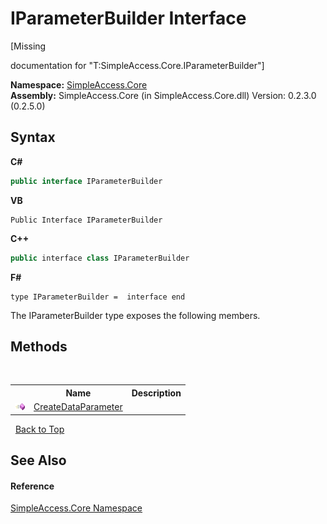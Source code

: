 # IParameterBuilder Interface
 

\[Missing <summary> documentation for "T:SimpleAccess.Core.IParameterBuilder"\]

**Namespace:**&nbsp;<a href="N_SimpleAccess_Core">SimpleAccess.Core</a><br />**Assembly:**&nbsp;SimpleAccess.Core (in SimpleAccess.Core.dll) Version: 0.2.3.0 (0.2.5.0)

## Syntax

**C#**<br />
``` C#
public interface IParameterBuilder
```

**VB**<br />
``` VB
Public Interface IParameterBuilder
```

**C++**<br />
``` C++
public interface class IParameterBuilder
```

**F#**<br />
``` F#
type IParameterBuilder =  interface end
```

The IParameterBuilder type exposes the following members.


## Methods
&nbsp;<table><tr><th></th><th>Name</th><th>Description</th></tr><tr><td>![Public method](media/pubmethod.gif "Public method")</td><td><a href="M_SimpleAccess_Core_IParameterBuilder_CreateDataParameter">CreateDataParameter</a></td><td></td></tr></table>&nbsp;
<a href="#iparameterbuilder-interface">Back to Top</a>

## See Also


#### Reference
<a href="N_SimpleAccess_Core">SimpleAccess.Core Namespace</a><br />